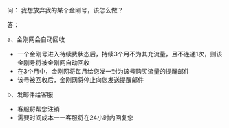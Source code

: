 问： 我想放弃我的某个金刚号，该怎么做？

答：

a、金刚网会自动回收

- 一个金刚号进入待续费状态后，持续3个月不为其充流量，且不连通1次，则该金刚号将被金刚网自动回收
- 在3个月中，金刚网将每月给您发一封为该号购买流量的提醒邮件
- 该号被回收后，金刚网将停止向您发送提醒邮件

b、发邮件给客服

- 客服将帮您注销
- 需要时间成本一一客服将在24小时内回复您

